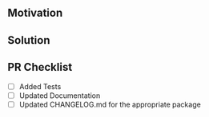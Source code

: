 <!--
Thank you for your Pull Request. Please provide a description above and review
the requirements below. Bug fixes and new features should include tests.

New contributors should read the contributors guide:
https://github.com/zerobridge-xyz/monorepo/blob/master/CONTRIBUTING.md

The contributors guide includes instructions for running rustfmt and building
the documentation.
-->

## Motivation

<!--
Explain the context and why you're making that change. What is the problem
you're trying to solve? In some cases there is not a problem and this can be
thought of as being the motivation for your change.
-->

## Solution

<!--
Summarize the solution and provide any necessary context needed to understand
the code change.
-->

## PR Checklist

- [ ] Added Tests
- [ ] Updated Documentation
- [ ] Updated CHANGELOG.md for the appropriate package
